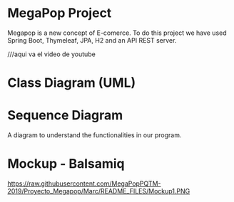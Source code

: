 # MegaPop Project
Megapop is a new concept of E-comerce. 
To do this project we have used Spring Boot, Thymeleaf, JPA, H2 and an API REST server.

///aqui va el video de youtube

# Class Diagram (UML)


# Sequence Diagram
A diagram  to understand the functionalities in our program.

# Mockup - Balsamiq
https://raw.githubusercontent.com/MegaPopPQTM-2019/Proyecto_Megapop/Marc/README_FILES/Mockup1.PNG

